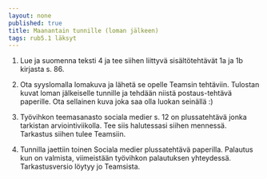 ```yaml
---
layout: none
published: true
title: Maanantain tunnille (loman jälkeen)
tags: rub5.1 läksyt
---
```

1. Lue ja suomenna teksti 4 ja tee siihen liittyvä sisältötehtävät 1a ja 1b kirjasta s. 86.

2. Ota syyslomalla lomakuva ja lähetä se opelle Teamsin tehtäviin. Tulostan kuvat loman jälkeiselle tunnille ja tehdään niistä postaus-tehtävä paperille. Ota sellainen kuva joka saa olla luokan seinällä :)

2. Työvihkon teemasanasto sociala medier s. 12 on plussatehtävä jonka tarkistan arviointiviikolla. Tee siis halutessasi siihen mennessä. Tarkastus siihen tulee Teamsiin.

3. Tunnilla jaettiin toinen Sociala medier plussatehtävä paperilla. Palautus kun on valmista, viimeistään työvihkon palautuksen yhteydessä. Tarkastusversio löytyy jo Teamsista.
